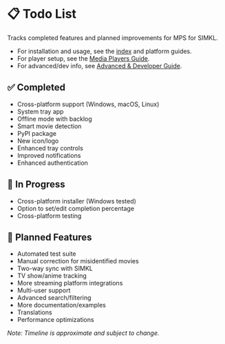 # 📋 Todo List

Tracks completed features and planned improvements for MPS for SIMKL.

- For installation and usage, see the [index](index.md) and platform guides.
- For player setup, see the [Media Players Guide](media-players.md).
- For advanced/dev info, see [Advanced & Developer Guide](configuration.md).

## ✅ Completed
- Cross-platform support (Windows, macOS, Linux)
- System tray app
- Offline mode with backlog
- Smart movie detection
- PyPI package
- New icon/logo
- Enhanced tray controls
- Improved notifications
- Enhanced authentication

## 🚧 In Progress
- Cross-platform installer (Windows tested)
- Option to set/edit completion percentage
- Cross-platform testing

## 📝 Planned Features
- Automated test suite
- Manual correction for misidentified movies
- Two-way sync with SIMKL
- TV show/anime tracking
- More streaming platform integrations
- Multi-user support
- Advanced search/filtering
- More documentation/examples
- Translations
- Performance optimizations

_Note: Timeline is approximate and subject to change._
